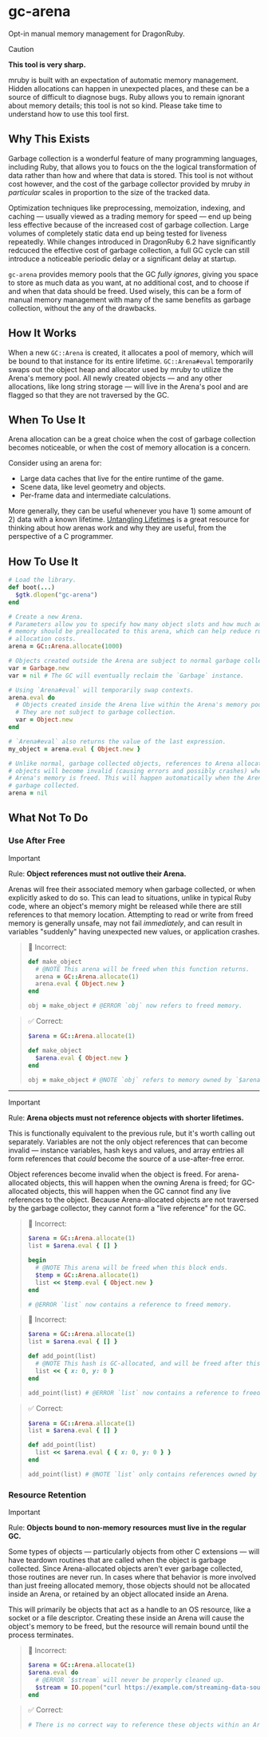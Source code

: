 # gc-arena

Opt-in manual memory management for DragonRuby.

> [!CAUTION]
> **This tool is very sharp.**
>
> mruby is built with an expectation of automatic memory management. Hidden
> allocations can happen in unexpected places, and these can be a source of
> difficult to diagnose bugs. Ruby allows you to remain ignorant about memory
> details; this tool is not so kind. Please take time to understand how to use
> this tool first.

## Why This Exists
Garbage collection is a wonderful feature of many programming languages,
including Ruby, that allows you to foucs on the the logical transformation of
data rather than how and where that data is stored. This tool is not without
cost however, and the cost of the garbage collector provided by mruby *in
particular* scales in proportion to the size of the tracked data.

Optimization techniques like preprocessing, memoization, indexing, and caching
— usually viewed as a trading memory for speed — end up being less effective
because of the increased cost of garbage collection. Large volumes of completely
static data end up being tested for liveness repeatedly. While changes
introduced in DragonRuby 6.2 have significantly redcuced the effective cost of
garbage collection, a full GC cycle can still introduce a noticeable periodic
delay or a significant delay at startup.

`gc-arena` provides memory pools that the GC _fully ignores_, giving you space
to store as much data as you want, at no additional cost, and to choose if and
when that data should be freed. Used wisely, this can be a form of manual memory
management with many of the same benefits as garbage collection, without the any
of the drawbacks.

## How It Works
When a new `GC::Arena` is created, it allocates a pool of memory, which will be
bound to that instance for its entire lifetime. `GC::Arena#eval` temporarily
swaps out the object heap and allocator used by mruby to utilize the Arena's
memory pool. All newly created objects — and any other allocations, like long
string storage — will live in the Arena's pool and are flagged so that they are
not traversed by the GC.

## When To Use It
Arena allocation can be a great choice when the cost of garbage collection
becomes noticeable, or when the cost of memory allocation is a concern.

Consider using an arena for:
* Large data caches that live for the entire runtime of the game.
* Scene data, like level geometry and objects.
* Per-frame data and intermediate calculations.

More generally, they can be useful whenever you have 1) some amount of 2) data
with a known lifetime. [Untangling Lifetimes] is a great resource for thinking
about how arenas work and why they are useful, from the perspective of a C
programmer.

## How To Use It

``` ruby
# Load the library.
def boot(...)
  $gtk.dlopen("gc-arena")
end

# Create a new Arena.
# Parameters allow you to specify how many object slots and how much additional
# memory should be preallocated to this arena, which can help reduce runtime
# allocation costs.
arena = GC::Arena.allocate(1000)

# Objects created outside the Arena are subject to normal garbage collection.
var = Garbage.new
var = nil # The GC will eventually reclaim the `Garbage` instance.

# Using `Arena#eval` will temporarily swap contexts.
arena.eval do
  # Objects created inside the Arena live within the Arena's memory pool.
  # They are not subject to garbage collection.
  var = Object.new
end

# `Arena#eval` also returns the value of the last expression.
my_object = arena.eval { Object.new }

# Unlike normal, garbage collected objects, references to Arena allocated
# objects will become invalid (causing errors and possibly crashes) when the
# Arena's memory is freed. This will happen automatically when the Arena is
# garbage collected.
arena = nil
```

## What Not To Do

### Use After Free
> [!IMPORTANT]
>  Rule: **Object references must not outlive their Arena.**

Arenas will free their associated memory when garbage collected, or when
explicitly asked to do so. This can lead to situations, unlike in typical Ruby
code, where an object's memory might be released while there are still
references to that memory location. Attempting to read or write from freed
memory is generally unsafe, may not fail *immediately*, and can result in
variables "suddenly" having unexpected new values, or application crashes.

> :no_entry_sign: Incorrect:
>
> ``` ruby
> def make_object
>   # @NOTE This arena will be freed when this function returns.
>   arena = GC::Arena.allocate(1)
>   arena.eval { Object.new }
> end
>
> obj = make_object # @ERROR `obj` now refers to freed memory.
>```

> :white_check_mark: Correct:
>
> ``` ruby
> $arena = GC::Arena.allocate(1)
>
> def make_object
>   $arena.eval { Object.new }
> end
>
> obj = make_object # @NOTE `obj` refers to memory owned by `$arena`.
> ```

---

> [!IMPORTANT]
>  Rule: **Arena objects must not reference objects with shorter lifetimes.**

This is functionally equivalent to the previous rule, but it's worth calling out
separately. Variables are not the only object references that can become invalid
— instance variables, hash keys and values, and array entries all form
references that *could* become the source of a use-after-free error.

Object references become invalid when the object is freed. For arena-allocated
objects, this will happen when the owning Arena is freed; for GC-allocated
objects, this will happen when the GC cannot find any live references to the
object. Because Arena-allocated objects are not traversed by the garbage
collector, they cannot form a "live reference" for the GC.

> :no_entry_sign: Incorrect:
>
> ``` ruby
> $arena = GC::Arena.allocate(1)
> list = $arena.eval { [] }
>
> begin
>   # @NOTE This arena will be freed when this block ends.
>   $temp = GC::Arena.allocate(1)
>   list << $temp.eval { Object.new }
> end
>
> # @ERROR `list` now contains a reference to freed memory.
>```

> :no_entry_sign: Incorrect:
>
> ``` ruby
> $arena = GC::Arena.allocate(1)
> list = $arena.eval { [] }
>
> def add_point(list)
>   # @NOTE This hash is GC-allocated, and will be freed after this method call.
>   list << { x: 0, y: 0 }
> end
>
> add_point(list) # @ERROR `list` now contains a reference to freed memory.
>```

> :white_check_mark: Correct:
>
> ``` ruby
> $arena = GC::Arena.allocate(1)
> list = $arena.eval { [] }
>
> def add_point(list)
>   list << $arena.eval { { x: 0, y: 0 } }
> end
>
> add_point(list) # @NOTE `list` only contains references owned by `$arena`.
> ```

### Resource Retention
> [!IMPORTANT]
>  Rule: **Objects bound to non-memory resources must live in the regular GC.**

Some types of objects — particularly objects from other C extensions — will have
teardown routines that are called when the object is garbage collected. Since
Arena-allocated objects aren't ever garbage collected, those routines are never
run. In cases where that behavior is more involved than just freeing allocated
memory, those objects should not be allocated inside an Arena, or retained by an
object allocated inside an Arena.

This will primarily be objects that act as a handle to an OS resource, like a
socket or a file descriptor. Creating these inside an Arena will cause the
object's memory to be freed, but the resource will remain bound until the
process terminates.

> :no_entry_sign: Incorrect:
>
> ``` ruby
> $arena = GC::Arena.allocate(1)
> $arena.eval do
>   # @ERROR `$stream` will never be properly cleaned up.
>   $stream = IO.popen("curl https://example.com/streaming-data-source")
> end
> ```

> :white_check_mark: Correct:
>
> ``` ruby
> # There is no correct way to reference these objects within an Arena.
> ```

[Untangling Lifetimes]:
    https://www.rfleury.com/p/untangling-lifetimes-the-arena-allocator
